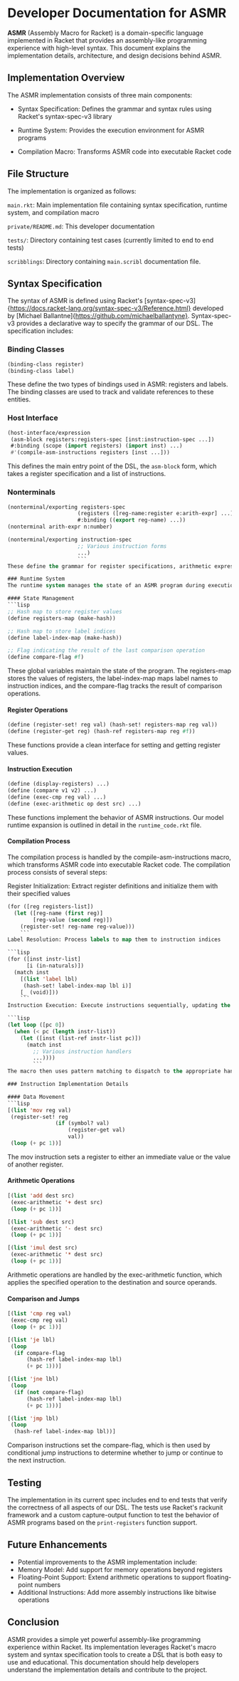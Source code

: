 # Developer Documentation for ASMR

**ASMR** (Assembly Macro for Racket) is a domain-specific language implemented in Racket that provides an assembly-like programming experience with high-level syntax. This document explains the implementation details, architecture, and design decisions behind ASMR.

## Implementation Overview

The ASMR implementation consists of three main components:

- Syntax Specification: Defines the grammar and syntax rules using Racket's syntax-spec-v3 library

- Runtime System: Provides the execution environment for ASMR programs

- Compilation Macro: Transforms ASMR code into executable Racket code

## File Structure

The implementation is organized as follows:

`main.rkt`: Main implementation file containing syntax specification, runtime system, and compilation macro

`private/README.md`: This developer documentation

`tests/`: Directory containing test cases (currently limited to end to end tests)

`scribblings`: Directory containing `main.scribl` documentation file.

## Syntax Specification

The syntax of ASMR is defined using Racket's [syntax-spec-v3]{https://docs.racket-lang.org/syntax-spec-v3/Reference.html} developed by [Michael Ballantne]{https://github.com/michaelballantyne}. Syntax-spec-v3 provides a declarative way to specify the grammar of our DSL. The specification includes:

### Binding Classes

```lisp
(binding-class register)
(binding-class label)
```

These define the two types of bindings used in ASMR: registers and labels. The binding classes are used to track and validate references to these entities.

### Host Interface

```lisp
(host-interface/expression
 (asm-block registers:registers-spec [inst:instruction-spec ...])
 #:binding (scope (import registers) (import inst) ...)
 #'(compile-asm-instructions registers [inst ...]))
```

This defines the main entry point of the DSL, the `asm-block` form, which takes a register specification and a list of instructions.

### Nonterminals

````lisp
(nonterminal/exporting registers-spec
                      (registers ([reg-name:register e:arith-expr] ...))
                      #:binding ((export reg-name) ...))
(nonterminal arith-expr n:number)

(nonterminal/exporting instruction-spec
                      ;; Various instruction forms
                      ...)
                      ```
These define the grammar for register specifications, arithmetic expressions, and instructions. The /exporting variants export bindings for registers and labels.

### Runtime System
The runtime system manages the state of an ASMR program during execution. It includes:

#### State Management
```lisp
;; Hash map to store register values
(define registers-map (make-hash))

;; Hash map to store label indices
(define label-index-map (make-hash))

;; Flag indicating the result of the last comparison operation
(define compare-flag #f)
````

These global variables maintain the state of the program. The registers-map stores the values of registers, the label-index-map maps label names to instruction indices, and the compare-flag tracks the result of comparison operations.

#### Register Operations

```lisp
(define (register-set! reg val) (hash-set! registers-map reg val))
(define (register-get reg) (hash-ref registers-map reg #f))
```

These functions provide a clean interface for setting and getting register values.

#### Instruction Execution

```lisp
(define (display-registers) ...)
(define (compare v1 v2) ...)
(define (exec-cmp reg val) ...)
(define (exec-arithmetic op dest src) ...)
```

These functions implement the behavior of ASMR instructions. Our model runtime expansion is outlined in detail in the `runtime_code.rkt` file.

#### Compilation Process

The compilation process is handled by the compile-asm-instructions macro, which transforms ASMR code into executable Racket code. The compilation process consists of several steps:

Register Initialization: Extract register definitions and initialize them with their specified values

````lisp
(for ([reg registers-list])
  (let ([reg-name (first reg)]
        [reg-value (second reg)])
    (register-set! reg-name reg-value)))
    ```
Label Resolution: Process labels to map them to instruction indices

```lisp
(for ([inst instr-list]
      [i (in-naturals)])
  (match inst
    [(list 'label lbl)
     (hash-set! label-index-map lbl i)]
    [_ (void)]))
    ```
Instruction Execution: Execute instructions sequentially, updating the program counter based on jumps

```lisp
(let loop ([pc 0])
  (when (< pc (length instr-list))
    (let ([inst (list-ref instr-list pc)])
      (match inst
        ;; Various instruction handlers
        ...))))
        ```
The macro then uses pattern matching to dispatch to the appropriate handler for each instruction type.

### Instruction Implementation Details

#### Data Movement
```lisp
[(list 'mov reg val)
 (register-set! reg
               (if (symbol? val)
                   (register-get val)
                   val))
 (loop (+ pc 1))]
````

The mov instruction sets a register to either an immediate value or the value of another register.

#### Arithmetic Operations

```lisp
[(list 'add dest src)
 (exec-arithmetic '+ dest src)
 (loop (+ pc 1))]

[(list 'sub dest src)
 (exec-arithmetic '- dest src)
 (loop (+ pc 1))]

[(list 'imul dest src)
 (exec-arithmetic '* dest src)
 (loop (+ pc 1))]
```

Arithmetic operations are handled by the exec-arithmetic function, which applies the specified operation to the destination and source operands.

#### Comparison and Jumps

```lisp
[(list 'cmp reg val)
 (exec-cmp reg val)
 (loop (+ pc 1))]

[(list 'je lbl)
 (loop
  (if compare-flag
      (hash-ref label-index-map lbl)
      (+ pc 1)))]

[(list 'jne lbl)
 (loop
  (if (not compare-flag)
      (hash-ref label-index-map lbl)
      (+ pc 1)))]

[(list 'jmp lbl)
 (loop
  (hash-ref label-index-map lbl))]
```

Comparison instructions set the compare-flag, which is then used by conditional jump instructions to determine whether to jump or continue to the next instruction.

## Testing

The implementation in its current spec includes end to end tests that verify the correctness of all aspects of our DSL. The tests use Racket's rackunit framework and a custom capture-output function to test the behavior of ASMR programs based on the `print-registers` function support.

## Future Enhancements

- Potential improvements to the ASMR implementation include:
- Memory Model: Add support for memory operations beyond registers
- Floating-Point Support: Extend arithmetic operations to support floating-point numbers
- Additional Instructions: Add more assembly instructions like bitwise operations

## Conclusion

ASMR provides a simple yet powerful assembly-like programming experience within Racket. Its implementation leverages Racket's macro system and syntax specification tools to create a DSL that is both easy to use and educational. This documentation should help developers understand the implementation details and contribute to the project.

